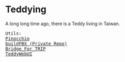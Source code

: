 # Teddying
A long long time ago, there is a Teddy living in Taiwan.

<pre>
Utils:
<a href="https://github.com/T-R-I-P/Pinocchio">Pinocchio</a>
<a href="https://github.com/ian910297/buildFBX">buildFBX (Private Repo)</a>
<a href="https://github.com/T-R-I-P/Bridge_For_TRIP">Bridge_For_TRIP</a>
<a href="https://github.com/T-R-I-P/TeddyWebUI">TeddyWebUI</a>
</pre>
